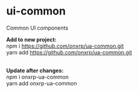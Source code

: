 # ui-common
Common UI components 

<b>Add to new project:</b> <br>
npm i https://github.com/onxrp/ua-common.git <br>
yarn add https://github.com/onxrp/ua-common.git <br><br>

<b>Update after changes:</b> <br>
npm i onxrp-ua-common<br>
yarn add onxrp-ua-common<br>
